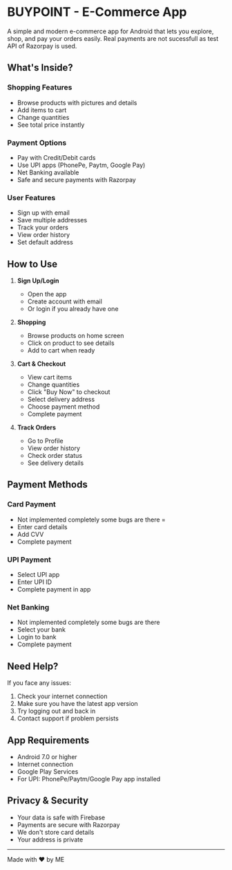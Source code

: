 # BUYPOINT - E-Commerce App

A simple and modern e-commerce app for Android that lets you explore, shop, and pay your orders easily.
Real payments are not sucessfull as test API of Razorpay is used.


## What's Inside?

### Shopping Features
- Browse products with pictures and details
- Add items to cart
- Change quantities
- See total price instantly

### Payment Options
- Pay with Credit/Debit cards
- Use UPI apps (PhonePe, Paytm, Google Pay)
- Net Banking available
- Safe and secure payments with Razorpay

### User Features
- Sign up with email
- Save multiple addresses
- Track your orders
- View order history
- Set default address

## How to Use

1. **Sign Up/Login**
   - Open the app
   - Create account with email
   - Or login if you already have one

2. **Shopping**
   - Browse products on home screen
   - Click on product to see details
   - Add to cart when ready

3. **Cart & Checkout**
   - View cart items
   - Change quantities
   - Click "Buy Now" to checkout
   - Select delivery address
   - Choose payment method
   - Complete payment

4. **Track Orders**
   - Go to Profile
   - View order history
   - Check order status
   - See delivery details

## Payment Methods

### Card Payment
- Not implemented completely some bugs are there =
- Enter card details
- Add CVV
- Complete payment

### UPI Payment
- Select UPI app
- Enter UPI ID
- Complete payment in app

### Net Banking
- Not implemented completely some bugs are there
- Select your bank
- Login to bank
- Complete payment

## Need Help?

If you face any issues:
1. Check your internet connection
2. Make sure you have the latest app version
3. Try logging out and back in
4. Contact support if problem persists

## App Requirements
- Android 7.0 or higher
- Internet connection
- Google Play Services
- For UPI: PhonePe/Paytm/Google Pay app installed

## Privacy & Security
- Your data is safe with Firebase
- Payments are secure with Razorpay
- We don't store card details
- Your address is private
---

Made with ❤️ by ME 
